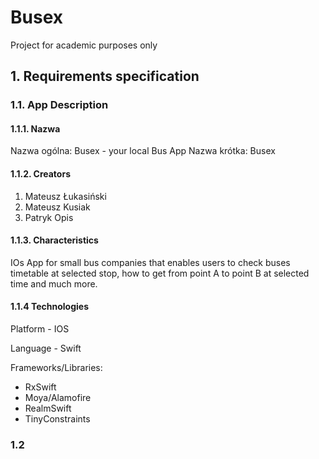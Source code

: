 # Busex
Project for academic purposes only

## 1. Requirements specification
### 1.1. App Description
#### 1.1.1. Nazwa
Nazwa ogólna: Busex - your local Bus App 
Nazwa krótka: Busex

#### 1.1.2. Creators
1. Mateusz Łukasiński
2. Mateusz Kusiak
3. Patryk Opis

#### 1.1.3. Characteristics 
IOs App for small bus companies that enables users to check buses timetable at selected stop, how to get from point A to point B at selected time and much more.

#### 1.1.4 Technologies

Platform - IOS

Language - Swift

Frameworks/Libraries:
- RxSwift
- Moya/Alamofire
- RealmSwift
- TinyConstraints


###  1.2 
